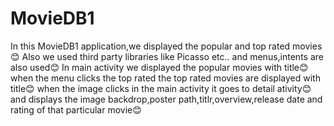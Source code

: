 # MovieDB1
In this MovieDB1 application,we displayed the popular and top rated movies:blush:
Also we used third party libraries like Picasso etc.. and menus,intents are also used:blush:
In main activity we displayed the popular movies with title:blush:
when the menu clicks the top rated the top rated movies are displayed with title:blush:
when the image clicks in the main activity it goes to detail ativity:blush:
and displays the image backdrop,poster path,titlr,overview,release date and rating of that particular movie:blush:

